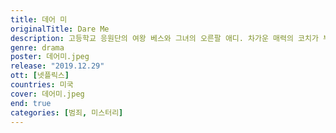 ```yaml
---
title: 데어 미
originalTitle: Dare Me
description: 고등학교 응원단의 여왕 베스와 그녀의 오른팔 애디. 차가운 매력의 코치가 부임하면서 이들의 세상이 흔들린다. 헌신적인 마음이 다른 누군가를 향하기 시작했기 때문에.
genre: drama
poster: 데어미.jpeg
release: "2019.12.29"
ott: [넷플릭스]
countries: 미국
cover: 데어미.jpeg
end: true
categories: [범죄, 미스터리]
---
```

